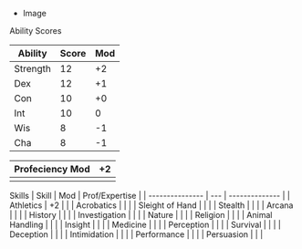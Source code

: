 - Image

Ability Scores

| Ability  | Score | Mod |
| -------- | ----- | --- |
| Strength | 12    | +2  |
| Dex      | 12    | +1  |
| Con      | 10    | +0  |
| Int      | 10    | 0   |
| Wis      | 8     | -1  |
| Cha      | 8     | -1  |

| Profeciency Mod | +2  |
| --------------- | --- |
|                 |     |

Skills
| Skill           | Mod | Prof/Expertise |
| --------------- | --- | -------------- |
| Athletics       | +2  |                |
| Acrobatics      |     |                |
| Sleight of Hand |     |                |
| Stealth         |     |                |
| Arcana          |     |                |
| History         |     |                |
| Investigation   |     |                |
| Nature          |     |                |
| Religion        |     |                |
| Animal Handling |     |                |
| Insight         |     |                |
| Medicine        |     |                |
| Perception      |     |                |
| Survival        |     |                |
| Deception       |     |                |
| Intimidation    |     |                |
| Performance     |     |                |
| Persuasion                |     |                |

